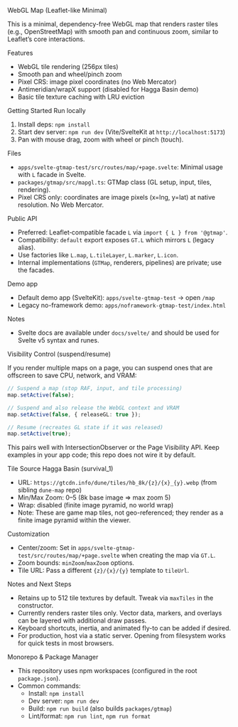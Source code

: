 WebGL Map (Leaflet-like Minimal)

This is a minimal, dependency-free WebGL map that renders raster tiles (e.g., OpenStreetMap) with smooth pan and continuous zoom, similar to Leaflet’s core interactions.

Features

- WebGL tile rendering (256px tiles)
- Smooth pan and wheel/pinch zoom
- Pixel CRS: image pixel coordinates (no Web Mercator)
- Antimeridian/wrapX support (disabled for Hagga Basin demo)
- Basic tile texture caching with LRU eviction

Getting Started
Run locally

1. Install deps: `npm install`
2. Start dev server: `npm run dev` (Vite/SvelteKit at `http://localhost:5173`)
3. Pan with mouse drag, zoom with wheel or pinch (touch).

Files

- `apps/svelte-gtmap-test/src/routes/map/+page.svelte`: Minimal usage with `L` facade in Svelte.
- `packages/gtmap/src/mapgl.ts`: GTMap class (GL setup, input, tiles, rendering).
- Pixel CRS only: coordinates are image pixels (x=lng, y=lat) at native resolution. No Web Mercator.

Public API

- Preferred: Leaflet‑compatible facade `L` via `import { L } from '@gtmap'`.
- Compatibility: `default` export exposes `GT.L` which mirrors `L` (legacy alias).
- Use factories like `L.map`, `L.tileLayer`, `L.marker`, `L.icon`.
- Internal implementations (`GTMap`, renderers, pipelines) are private; use the facades.

Demo app

- Default demo app (SvelteKit): `apps/svelte-gtmap-test` → open `/map`
- Legacy no-framework demo: `apps/noframework-gtmap-test/index.html`

Notes
- Svelte docs are available under `docs/svelte/` and should be used for Svelte v5 syntax and runes.

Visibility Control (suspend/resume)

If you render multiple maps on a page, you can suspend ones that are offscreen to save CPU, network, and VRAM:

```ts
// Suspend a map (stop RAF, input, and tile processing)
map.setActive(false);

// Suspend and also release the WebGL context and VRAM
map.setActive(false, { releaseGL: true });

// Resume (recreates GL state if it was released)
map.setActive(true);
```

This pairs well with IntersectionObserver or the Page Visibility API. Keep examples in your app code; this repo does not wire it by default.

Tile Source
Hagga Basin (survival_1)

- URL: `https://gtcdn.info/dune/tiles/hb_8k/{z}/{x}_{y}.webp` (from sibling `dune-map` repo)
- Min/Max Zoom: 0–5 (8k base image => max zoom 5)
- Wrap: disabled (finite image pyramid, no world wrap)
- Note: These are game map tiles, not geo-referenced; they render as a finite image pyramid within the viewer.

Customization

- Center/zoom: Set in `apps/svelte-gtmap-test/src/routes/map/+page.svelte` when creating the map via `GT.L`.
- Zoom bounds: `minZoom`/`maxZoom` options.
- Tile URL: Pass a different `{z}/{x}/{y}` template to `tileUrl`.

Notes and Next Steps

- Retains up to 512 tile textures by default. Tweak via `maxTiles` in the constructor.
- Currently renders raster tiles only. Vector data, markers, and overlays can be layered with additional draw passes.
- Keyboard shortcuts, inertia, and animated fly-to can be added if desired.
- For production, host via a static server. Opening from filesystem works for quick tests in most browsers.

Monorepo & Package Manager

- This repository uses npm workspaces (configured in the root `package.json`).
- Common commands:
  - Install: `npm install`
  - Dev server: `npm run dev`
  - Build: `npm run build` (also builds `packages/gtmap`)
  - Lint/format: `npm run lint`, `npm run format`
